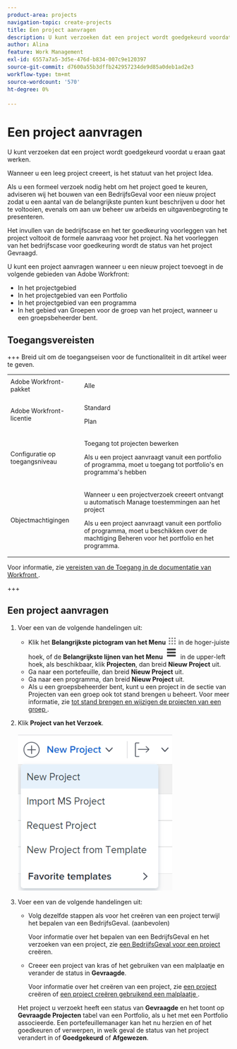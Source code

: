 ```yaml
---
product-area: projects
navigation-topic: create-projects
title: Een project aanvragen
description: U kunt verzoeken dat een project wordt goedgekeurd voordat u eraan gaat werken. Wij adviseren het bouwen van een BedrijfsGeval voor een nieuw project zodat u enkele belangrijkste punten kunt schetsen u door het te voltooien wilt bereiken, en aan uw managementteam uw arbeids en uitgavenbegroting presenteren. Het invullen van de bedrijfscase en het ter goedkeuring voorleggen van het project voltooit de formele aanvraag voor het project. Na het voorleggen van het bedrijfscase voor goedkeuring wordt de status van het project Gevraagd.
author: Alina
feature: Work Management
exl-id: 6557a7a5-3d5e-476d-b834-007c9e120397
source-git-commit: d7600a55b3dffb242957234de9d85a0deb1ad2e3
workflow-type: tm+mt
source-wordcount: '570'
ht-degree: 0%

---
```


# Een project aanvragen

<!--Audited: April 2024-->

U kunt verzoeken dat een project wordt goedgekeurd voordat u eraan gaat werken.

Wanneer u een leeg project creeert, is het statuut van het project Idea.

Als u een formeel verzoek nodig hebt om het project goed te keuren, adviseren wij het bouwen van een BedrijfsGeval voor een nieuw project zodat u een aantal van de belangrijkste punten kunt beschrijven u door het te voltooien, evenals om aan uw beheer uw arbeids en uitgavenbegroting te presenteren.

Het invullen van de bedrijfscase en het ter goedkeuring voorleggen van het project voltooit de formele aanvraag voor het project. Na het voorleggen van het bedrijfscase voor goedkeuring wordt de status van het project Gevraagd.

U kunt een project aanvragen wanneer u een nieuw project toevoegt in de volgende gebieden van Adobe Workfront:

* In het projectgebied
* In het projectgebied van een Portfolio
* In het projectgebied van een programma
* In het gebied van Groepen voor de groep van het project, wanneer u een groepsbeheerder bent.

## Toegangsvereisten

+++ Breid uit om de toegangseisen voor de functionaliteit in dit artikel weer te geven. 

<table style="table-layout:auto"> 
 <col> 
 <col> 
 <tbody> 
  <tr> 
   <td role="rowheader">Adobe Workfront-pakket</td> 
   <td> <p>Alle</p> </td> 
  </tr> 
  <tr> 
   <td role="rowheader"> <p role="rowheader">Adobe Workfront-licentie</p> </td> 
   <td> <p>Standard</p>
   <p>Plan</p>
   </td> 
  </tr> 
  <tr> 
   <td role="rowheader">Configuratie op toegangsniveau</td> 
   <td> <p>Toegang tot projecten bewerken</p>
   <p>Als u een project aanvraagt vanuit een portfolio of programma, moet u toegang tot portfolio's en programma's hebben</p>
    </td> 
  </tr> 
  <tr> 
   <td role="rowheader">Objectmachtigingen</td> 
   <td> <p>Wanneer u een projectverzoek creeert ontvangt u automatisch Manage toestemmingen aan het project </p> 
   <p>Als u een project aanvraagt vanuit een portfolio of programma, moet u beschikken over de machtiging Beheren voor het portfolio en het programma.</p>
   </td> 
  </tr> 
 </tbody> 
</table>

Voor informatie, zie [ vereisten van de Toegang in de documentatie van Workfront ](/help/quicksilver/administration-and-setup/add-users/access-levels-and-object-permissions/access-level-requirements-in-documentation.md).

+++

<!--Old:

<table style="table-layout:auto"> 
 <col> 
 <col> 
 <tbody> 
  <tr> 
   <td role="rowheader">Adobe Workfront plan</td> 
   <td> <p>Any</p> </td> 
  </tr> 
  <tr> 
   <td role="rowheader"> <p role="rowheader">Adobe Workfront license*</p> </td> 
   <td> <p>New: Standard </p>
   Or
   <p>Current: Plan </p>
   </td> 
  </tr> 
  <tr> 
   <td role="rowheader">Access level</td> 
   <td> <p>Edit access to Projects</p> </td> 
  </tr> 
  <tr> 
   <td role="rowheader">Object permissions</td> 
   <td> <p>When you create a project request you automatically receive Manage permissions to the project </p> </td> 
  </tr> 
 </tbody> 
</table>-->

## Een project aanvragen

1. Voer een van de volgende handelingen uit:

   * Klik het **Belangrijkste pictogram van het Menu** ![ Belangrijkste ](assets/main-menu-icon.png) in de hoger-juiste hoek, of de **Belangrijkste lijnen van het Menu** ![ Belangrijkste Menu ](assets/lines-main-menu.png) in de upper-left hoek, als beschikbaar, klik **Projecten**, dan breid **Nieuw Project** uit.
   * Ga naar een portefeuille, dan breid **Nieuw Project** uit.
   * Ga naar een programma, dan breid **Nieuw Project** uit.
   * Als u een groepsbeheerder bent, kunt u een project in de sectie van Projecten van een groep ook tot stand brengen u beheert. Voor meer informatie, zie [ tot stand brengen en wijzigen de projecten van een groep ](../../../administration-and-setup/manage-groups/work-with-group-objects/create-and-modify-a-groups-projects.md).

1. Klik **Project van het Verzoek**.

   ![ Nieuwe projectdropdown ](assets/new-project-dropdown-nwe-350x358.png)

1. Voer een van de volgende handelingen uit:

   * Volg dezelfde stappen als voor het creëren van een project terwijl het bepalen van een BedrijfsGeval. (aanbevolen)

     Voor informatie over het bepalen van een BedrijfsGeval en het verzoeken van een project, zie [ een BedrijfsGeval voor een project ](../../../manage-work/projects/define-a-business-case/create-business-case.md) creëren.

   * Creeer een project van kras of het gebruiken van een malplaatje en verander de status in **Gevraagde**.

     Voor informatie over het creëren van een project, zie [ een project ](../../../manage-work/projects/create-projects/create-project.md) creëren of [ een project creëren gebruikend een malplaatje ](../../../manage-work/projects/create-projects/create-project-from-template.md).

   Het project u verzoekt heeft een status van **Gevraagde** en het toont op **Gevraagde Projecten** tabel van een Portfolio, als u het met een Portfolio associeerde. Een portefeuillemanager kan het nu herzien en of het goedkeuren of verwerpen, in welk geval de status van het project verandert in of **Goedgekeurd** of **Afgewezen**.
